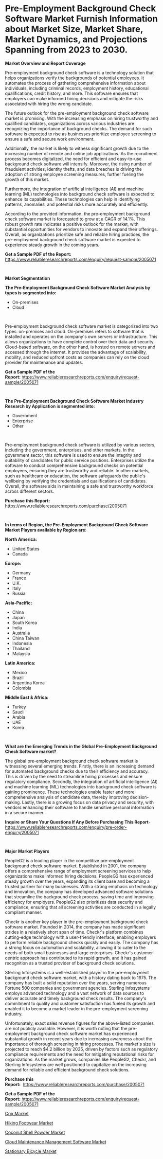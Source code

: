 <p><h1>Pre-Employment Background Check Software Market Furnish Information about Market Size, Market Share, Market Dynamics, and Projections Spanning from 2023 to 2030.</h1></p><p><strong>Market Overview and Report Coverage</strong></p>
<p><p>Pre-employment background check software is a technology solution that helps organizations verify the backgrounds of potential employees. It automates the process of gathering comprehensive information about individuals, including criminal records, employment history, educational qualifications, credit history, and more. This software ensures that employers can make informed hiring decisions and mitigate the risks associated with hiring the wrong candidate.</p><p>The future outlook for the pre-employment background check software market is promising. With the increasing emphasis on hiring trustworthy and qualified candidates, organizations across various industries are recognizing the importance of background checks. The demand for such software is expected to rise as businesses prioritize employee screening to ensure a safe and secure work environment.</p><p>Additionally, the market is likely to witness significant growth due to the increasing number of remote and online job applications. As the recruitment process becomes digitalized, the need for efficient and easy-to-use background check software will intensify. Moreover, the rising number of fraudulent activities, identity thefts, and data breaches is driving the adoption of strong employee screening measures, further fueling the growth of this market.</p><p>Furthermore, the integration of artificial intelligence (AI) and machine learning (ML) technologies into background check software is expected to enhance its capabilities. These technologies can help in identifying patterns, anomalies, and potential risks more accurately and efficiently.</p><p>According to the provided information, the pre-employment background check software market is forecasted to grow at a CAGR of 14.1%. This robust growth rate indicates a positive outlook for the market, with substantial opportunities for vendors to innovate and expand their offerings. Overall, as organizations prioritize safe and reliable hiring practices, the pre-employment background check software market is expected to experience steady growth in the coming years.</p></p>
<p><strong>Get a Sample PDF of the Report:</strong> <a href="https://www.reliableresearchreports.com/enquiry/request-sample/2005071">https://www.reliableresearchreports.com/enquiry/request-sample/2005071</a></p>
<p>&nbsp;</p>
<p><strong>Market Segmentation</strong></p>
<p><strong>The Pre-Employment Background Check Software Market Analysis by types is segmented into:</strong></p>
<p><ul><li>On-premises</li><li>Cloud</li></ul></p>
<p>&nbsp;</p>
<p><p>Pre-employment background check software market is categorized into two types: on-premises and cloud. On-premises refers to software that is installed and operates on the company's own servers or infrastructure. This allows organizations to have complete control over their data and security. Cloud-based software, on the other hand, is hosted on remote servers and accessed through the internet. It provides the advantage of scalability, mobility, and reduced upfront costs as companies can rely on the cloud provider for maintenance and updates.</p></p>
<p><strong>Get a Sample PDF of the Report:</strong>&nbsp;<a href="https://www.reliableresearchreports.com/enquiry/request-sample/2005071">https://www.reliableresearchreports.com/enquiry/request-sample/2005071</a></p>
<p>&nbsp;</p>
<p><strong>The Pre-Employment Background Check Software Market Industry Research by Application is segmented into:</strong></p>
<p><ul><li>Government</li><li>Enterprise</li><li>Other</li></ul></p>
<p>&nbsp;</p>
<p><p>Pre-employment background check software is utilized by various sectors, including the government, enterprises, and other markets. In the government sector, this software is used to ensure the integrity and suitability of candidates for public service positions. Enterprises utilize the software to conduct comprehensive background checks on potential employees, ensuring they are trustworthy and reliable. In other markets, such as healthcare or education, the software safeguards the public's wellbeing by verifying the credentials and qualifications of candidates. Overall, the software aids in maintaining a safe and trustworthy workforce across different sectors.</p></p>
<p><strong>Purchase this Report:</strong>&nbsp; <a href="https://www.reliableresearchreports.com/purchase/2005071">https://www.reliableresearchreports.com/purchase/2005071</a></p>
<p>&nbsp;</p>
<p><strong>In terms of Region, the Pre-Employment Background Check Software Market Players available by Region are:</strong></p>
<p>
    <p> <strong> North America: </strong>
        <ul>
            <li>United States</li>
            <li>Canada</li>
        </ul>
        </p> 
    <p> <strong> Europe: </strong>
        <ul>
            <li>Germany</li>
            <li>France</li>
            <li>U.K.</li>
            <li>Italy</li>
            <li>Russia</li>
        </ul>
        </p> 
    <p> <strong> Asia-Pacific: </strong>
        <ul>
            <li>China</li>
            <li>Japan</li>
            <li>South Korea</li>
            <li>India</li>
            <li>Australia</li>
            <li>China Taiwan</li>
            <li>Indonesia</li>
            <li>Thailand</li>
            <li>Malaysia</li>
        </ul>
        </p> 
    <p> <strong> Latin America: </strong>
        <ul>
            <li>Mexico</li>
            <li>Brazil</li>
            <li>Argentina Korea</li>
            <li>Colombia</li>
        </ul>
        </p> 
    <p> <strong> Middle East & Africa: </strong>
        <ul>
            <li>Turkey</li>
            <li>Saudi</li>
            <li>Arabia</li>
            <li>UAE</li>
            <li>Korea</li>
        </ul>
    </p>
    </p>
<p>&nbsp;</p>
<p><strong>What are the Emerging Trends in the Global Pre-Employment Background Check Software market?</strong></p>
<p><p>The global pre-employment background check software market is witnessing several emerging trends. Firstly, there is an increasing demand for automated background checks due to their efficiency and accuracy. This is driven by the need to streamline hiring processes and ensure regulatory compliance. Secondly, the integration of artificial intelligence (AI) and machine learning (ML) technologies into background check software is gaining prominence. These technologies enable faster and more comprehensive analysis of candidate data, thereby improving decision-making. Lastly, there is a growing focus on data privacy and security, with vendors enhancing their software to handle sensitive personal information in a secure manner.</p></p>
<p><strong>Inquire or Share Your Questions If Any Before Purchasing This Report</strong>- <a href="https://www.reliableresearchreports.com/enquiry/pre-order-enquiry/2005071">https://www.reliableresearchreports.com/enquiry/pre-order-enquiry/2005071</a></p>
<p>&nbsp;</p>
<p><strong>Major Market Players</strong></p>
<p><p>PeopleG2 is a leading player in the competitive pre-employment background check software market. Established in 2001, the company offers a comprehensive range of employment screening services to help organizations make informed hiring decisions. PeopleG2 has experienced steady growth over the years, expanding its client base and becoming a trusted partner for many businesses. With a strong emphasis on technology and innovation, the company has developed advanced software solutions that streamline the background check process, saving time and improving efficiency for employers. PeopleG2 also prioritizes data security and compliance, ensuring that all screening activities are conducted in a legally compliant manner.</p><p>Checkr is another key player in the pre-employment background check software market. Founded in 2014, the company has made significant strides in a relatively short span of time. Checkr's platform combines cutting-edge technology with a user-friendly interface, enabling employers to perform reliable background checks quickly and easily. The company has a strong focus on automation and scalability, allowing it to cater to the needs of both small businesses and large enterprises. Checkr's customer-centric approach has contributed to its rapid growth, and it has gained recognition as a trusted provider of background check solutions.</p><p>Sterling Infosystems is a well-established player in the pre-employment background check software market, with a history dating back to 1975. The company has built a solid reputation over the years, serving numerous Fortune 500 companies and government agencies. Sterling Infosystems employs advanced technology and a vast network of data sources to deliver accurate and timely background check results. The company's commitment to quality and customer satisfaction has fueled its growth and enabled it to become a market leader in the pre-employment screening industry.</p><p>Unfortunately, exact sales revenue figures for the above-listed companies are not publicly available. However, it is worth noting that the pre-employment background check software market has experienced substantial growth in recent years due to increasing awareness about the importance of thorough screening in hiring processes. The market's size is projected to reach $4.2 billion by 2025, driven by factors such as regulatory compliance requirements and the need for mitigating reputational risks for organizations. As the market grows, companies like PeopleG2, Checkr, and Sterling Infosystems are well positioned to capitalize on the increasing demand for reliable and efficient background check solutions.</p></p>
<p><strong>Purchase this Report:</strong>&nbsp;&nbsp;<a href="https://www.reliableresearchreports.com/purchase/2005071">https://www.reliableresearchreports.com/purchase/2005071</a></p>
<p></p>
<p><strong>Get a Sample PDF of the Report:</strong>&nbsp;<a href="https://www.reliableresearchreports.com/enquiry/request-sample/2005071">https://www.reliableresearchreports.com/enquiry/request-sample/2005071</a></p>
<p><p><a href="https://medium.com/@anilaxhafa2022/coir-market-the-key-to-successful-business-strategy-forecast-till-2030-49dee51999bb">Coir Market</a></p><p><a href="https://www.linkedin.com/pulse/hiking-footwear-market-research-report-unlocks-analysis-2qisf/">Hiking Footwear Market</a></p><p><a href="https://medium.com/@juliecastro06/coconut-shell-powder-market-comprehensive-assessment-by-type-application-and-geography-32214cda7561">Coconut Shell Powder Market</a></p><p><a href="https://github.com/mahnoor2003/Market-Research-Report-List-1/blob/main/cloud-maintenance-management-software-market.md">Cloud Maintenance Management Software Market</a></p><p><a href="https://www.linkedin.com/pulse/stationary-bicycle-market-size-share-global-analysis-report-kq9vf/">Stationary Bicycle Market</a></p></p>